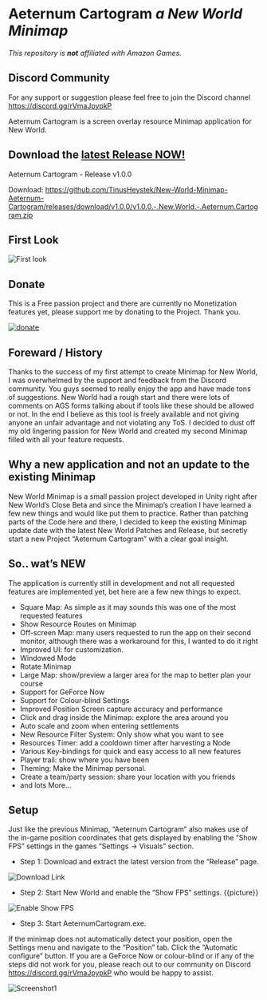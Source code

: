 # Aeternum Cartogram *a New World Minimap*

*This repository is **not** affiliated with Amazon Games.*

## Discord Community
For any support or suggestion please feel free to join the Discord channel https://discord.gg/rVmaJpypkP 

Aeternum Cartogram is a screen overlay resource Minimap application for New World.

## Download the [latest Release NOW!](https://github.com/TinusHeystek/New-World-Minimap-Aeternum-Cartogram/releases)
Aeternum Cartogram - Release v1.0.0

Download: https://github.com/TinusHeystek/New-World-Minimap-Aeternum-Cartogram/releases/download/v1.0.0/v1.0.0.-.New.World.-.Aeternum.Cartogram.zip

## First Look

![First look](https://user-images.githubusercontent.com/56069078/198735486-4881719e-b692-49be-b209-7f5905abd8c0.png)

## Donate
This is a Free passion project and there are currently no Monetization features yet, please support me by donating to the Project. Thank you.

[![donate](https://user-images.githubusercontent.com/56069078/198734196-e92c1e2a-df04-4676-847c-c0e0a197b9e0.png)](https://www.paypal.com/donate?hosted_button_id=BBBW8SBCXYRSU)

## Foreward / History

Thanks to the success of my first attempt to create Minimap for New World, I was overwhelmed by the support and feedback from the Discord community. You guys seemed to really enjoy the app and have made tons of suggestions. 
New World had a rough start and there were lots of comments on AGS forms talking about if tools like these should be allowed or not. In the end I believe as this tool is freely available and not giving anyone an unfair advantage and not violating any ToS. I decided to dust off my old lingering passion for New World and created my second Minimap filled with all your feature requests.

## Why a new application and not an update to the existing Minimap

New World Minimap is a small passion project developed in Unity right after New World’s Close Beta and since the Minimap’s creation I have learned a few new things and would like put them to practice. Rather than patching parts of the Code here and there, I decided to keep the existing Minimap update date with the latest New World Patches and Release, but secretly start a new Project “Aeternum Cartogram” with a clear goal insight.

## So.. wat’s NEW

The application is currently still in development and not all requested features are implemented yet, bet here are a few new things to expect.

-	Square Map: As simple as it may sounds this was one of the most requested features
-	Show Resource Routes on Minimap
-	Off-screen Map: many users requested to run the app on their second monitor, although there was a workaround for this, I wanted to do it right
-	Improved UI: for customization.
-	Windowed Mode
-	Rotate Minimap
-	Large Map: show/preview a larger area for the map to better plan your course
-	Support for GeForce Now
-	Support for Colour-blind Settings
-	Improved Position Screen capture accuracy and performance
-	Click and drag inside the Minimap: explore the area around you
-	Auto scale and zoom when entering settlements
-	New Resource Filter System: Only show what you want to see
-	Resources Timer: add a cooldown timer after harvesting a Node
-	Various Key-bindings for quick and easy access to all new features
-	Player trail: show where you have been
-	Theming: Make the Minimap personal.
-	Create a team/party session: share your location with you friends
-	and lots More…

## Setup

Just like the previous Minimap, “Aeternum Cartogram” also makes use of the in-game position coordinates that gets displayed by enabling the “Show FPS” settings in the games “Settings -> Visuals” section. 

- Step 1: Download and extract the latest version from the “Release” page.

![Download Link](https://user-images.githubusercontent.com/56069078/198733470-8fa094a1-e01f-4cfd-9bd4-79057f473829.png)

- Step 2: Start New World and enable the “Show FPS” settings. {{picture}}

![Enable Show FPS](https://user-images.githubusercontent.com/56069078/198733186-02e00b95-95c4-4baf-af01-40611caf550f.png)

- Step 3: Start AeternumCartogram.exe. 

If the minimap does not automatically detect your position, open the Settings menu and navigate to the “Position” tab.  Click the “Automatic configure” button. 
If you are a GeForce Now or colour-blind or if any of the steps did not work for you, please reach out to our community on Discord  https://discord.gg/rVmaJpypkP who would be happy to assist.

![Screenshot1](https://user-images.githubusercontent.com/56069078/198733214-ccf95ab6-777f-4467-b6d0-0085a49826de.png)
